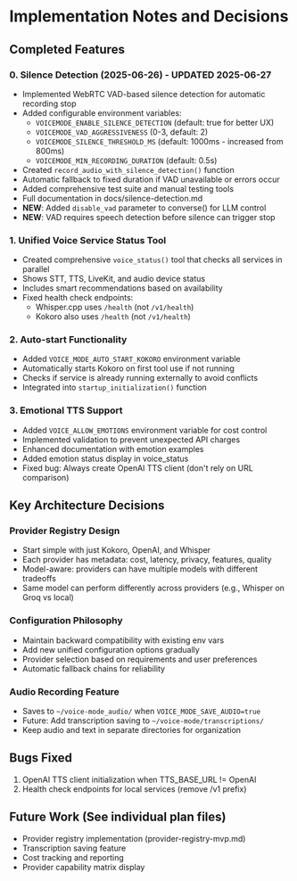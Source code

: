 # Implementation Notes and Decisions

## Completed Features

### 0. Silence Detection (2025-06-26) - UPDATED 2025-06-27
- Implemented WebRTC VAD-based silence detection for automatic recording stop
- Added configurable environment variables:
  - `VOICEMODE_ENABLE_SILENCE_DETECTION` (default: true for better UX)
  - `VOICEMODE_VAD_AGGRESSIVENESS` (0-3, default: 2)
  - `VOICEMODE_SILENCE_THRESHOLD_MS` (default: 1000ms - increased from 800ms)
  - `VOICEMODE_MIN_RECORDING_DURATION` (default: 0.5s)
- Created `record_audio_with_silence_detection()` function
- Automatic fallback to fixed duration if VAD unavailable or errors occur
- Added comprehensive test suite and manual testing tools
- Full documentation in docs/silence-detection.md
- **NEW**: Added `disable_vad` parameter to converse() for LLM control
- **NEW**: VAD requires speech detection before silence can trigger stop

### 1. Unified Voice Service Status Tool
- Created comprehensive `voice_status()` tool that checks all services in parallel
- Shows STT, TTS, LiveKit, and audio device status
- Includes smart recommendations based on availability
- Fixed health check endpoints:
  - Whisper.cpp uses `/health` (not `/v1/health`)
  - Kokoro also uses `/health` (not `/v1/health`)

### 2. Auto-start Functionality
- Added `VOICE_MODE_AUTO_START_KOKORO` environment variable
- Automatically starts Kokoro on first tool use if not running
- Checks if service is already running externally to avoid conflicts
- Integrated into `startup_initialization()` function

### 3. Emotional TTS Support
- Added `VOICE_ALLOW_EMOTIONS` environment variable for cost control
- Implemented validation to prevent unexpected API charges
- Enhanced documentation with emotion examples
- Added emotion status display in voice_status
- Fixed bug: Always create OpenAI TTS client (don't rely on URL comparison)

## Key Architecture Decisions

### Provider Registry Design
- Start simple with just Kokoro, OpenAI, and Whisper
- Each provider has metadata: cost, latency, privacy, features, quality
- Model-aware: providers can have multiple models with different tradeoffs
- Same model can perform differently across providers (e.g., Whisper on Groq vs local)

### Configuration Philosophy
- Maintain backward compatibility with existing env vars
- Add new unified configuration options gradually
- Provider selection based on requirements and user preferences
- Automatic fallback chains for reliability

### Audio Recording Feature
- Saves to `~/voice-mode_audio/` when `VOICE_MODE_SAVE_AUDIO=true`
- Future: Add transcription saving to `~/voice-mode/transcriptions/`
- Keep audio and text in separate directories for organization

## Bugs Fixed
1. OpenAI TTS client initialization when TTS_BASE_URL != OpenAI
2. Health check endpoints for local services (remove /v1 prefix)

## Future Work (See individual plan files)
- Provider registry implementation (provider-registry-mvp.md)
- Transcription saving feature
- Cost tracking and reporting
- Provider capability matrix display